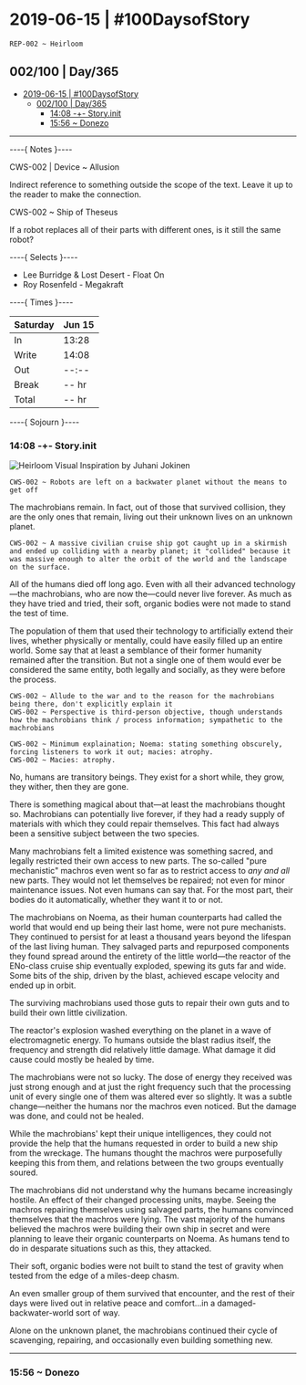 # 2019-06-15 | #100DaysofStory

    REP-002 ~ Heirloom  

## 002/100 | Day/365

- [2019-06-15 | #100DaysofStory](#2019-06-15--100daysofstory)
  - [002/100 | Day/365](#002100--day365)
    - [14:08 -+- Story.init](#1408----storyinit)
    - [15:56 ~ Donezo](#1556--donezo)

---

----{ Notes }----

CWS-002 | Device ~ Allusion

Indirect reference to something outside the scope of the text. Leave it up to the reader to make the connection.

CWS-002 ~ Ship of Theseus

If a robot replaces all of their parts with different ones, is it still the same robot?

----{ Selects }----

- Lee Burridge & Lost Desert - Float On
- Roy Rosenfeld - Megakraft

----{ Times }----

| Saturday | Jun 15 |
| -------- | ------ |
| In       | 13:28  |
| Write    | 14:08  |
| Out      | --:--  |
| Break    | -- hr  |
| Total    | -- hr  |

----{ Sojourn }----

### 14:08 -+- Story.init

![Heirloom Visual Inspiration by Juhani Jokinen](002-airloom-sm.png)

    CWS-002 ~ Robots are left on a backwater planet without the means to get off

The machrobians remain. In fact, out of those that survived collision, they are the only ones that remain, living out their unknown lives on an unknown planet.

    CWS-002 ~ A massive civilian cruise ship got caught up in a skirmish and ended up colliding with a nearby planet; it "collided" because it was massive enough to alter the orbit of the world and the landscape on the surface.

All of the humans died off long ago. Even with all their advanced technology—the machrobians, who are now the—could never live forever. As much as they have tried and tried, their soft, organic bodies were not made to stand the test of time.

The population of them that used their technology to artificially extend their lives, whether physically or mentally, could have easily filled up an entire world. Some say that at least a semblance of their former humanity remained after the transition. But not a single one of them would ever be considered the same entity, both legally and socially, as they were before the process. 

    CWS-002 ~ Allude to the war and to the reason for the machrobians being there, don't explicitly explain it
    CWS-002 ~ Perspective is third-person objective, though understands how the machrobians think / process information; sympathetic to the machrobians

    CWS-002 ~ Minimum explaination; Noema: stating something obscurely, forcing listeners to work it out; macies: atrophy.
    CWS-002 ~ Macies: atrophy.

No, humans are transitory beings. They exist for a short while, they grow, they wither, then they are gone.

There is something magical about that—at least the machrobians thought so. Machrobians can potentially live forever, if they had a ready supply of materials with which they could repair themselves. This fact had always been a sensitive subject between the two species.

Many machrobians felt a limited existence was something sacred, and legally restricted their own access to new parts. The so-called "pure mechanistic" machros even went so far as to restrict access to _any and all_ new parts. They would not let themselves be repaired; not even for minor maintenance issues. Not even humans can say that. For the most part, their bodies do it automatically, whether they want it to or not.

The machrobians on Noema, as their human counterparts had called the world that would end up being their last home, were not pure mechanists. They continued to persist for at least a thousand years beyond the lifespan of the last living human. They salvaged parts and repurposed components they found spread around the entirety of the little world—the reactor of the ENo-class cruise ship eventually exploded, spewing its guts far and wide. Some bits of the ship, driven by the blast, achieved escape velocity and ended up in orbit. 

The surviving machrobians used those guts to repair their own guts and to build their own little civilization.

The reactor's explosion washed everything on the planet in a wave of electromagnetic energy. To humans outside the blast radius itself, the frequency and strength did relatively little damage. What damage it did cause could mostly be healed by time.

The machrobians were not so lucky. The dose of energy they received was just strong enough and at just the right frequency such that the processing unit of every single one of them was altered ever so slightly. It was a subtle change—neither the humans nor the machros even noticed. But the damage was done, and could not be healed.

While the machrobians' kept their unique intelligences, they could not provide the help that the humans requested in order to build a new ship from the wreckage. The humans thought the machros were purposefully keeping this from them, and relations between the two groups eventually soured.

The machrobians did not understand why the humans became increasingly hostile. An effect of their changed processing units, maybe. Seeing the machros repairing themselves using salvaged parts, the humans convinced themselves that the machros were lying. The vast majority of the humans believed the machros were building their own ship in secret and were planning to leave their organic counterparts on Noema. As humans tend to do in desparate situations such as this, they attacked.

Their soft, organic bodies were not built to stand the test of gravity when tested from the edge of a miles-deep chasm.

An even smaller group of them survived that encounter, and the rest of their days were lived out in relative peace and comfort...in a damaged-backwater-world sort of way.

Alone on the unknown planet, the machrobians continued their cycle of scavenging, repairing, and occasionally even building something new.

---

### 15:56 ~ Donezo
